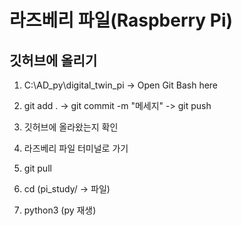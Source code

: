 # 라즈베리 파일(Raspberry Pi)

## 깃허브에 올리기 

1. C:\AD_py\digital_twin_pi -> Open Git Bash here

2. git add . -> git commit -m "메세지" -> git push

3. 깃허브에 올라왔는지 확인 

4. 라즈베리 파일 터미널로 가기

5. git pull

6. cd (pi_study/ -> 파일)

7. python3 (py 재생)